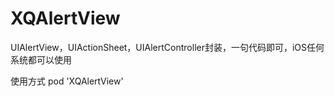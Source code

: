 # XQAlertView
UIAlertView，UIActionSheet，UIAlertController封装，一句代码即可，iOS任何系统都可以使用

使用方式 pod 'XQAlertView'
